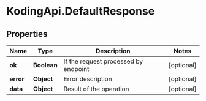 # KodingApi.DefaultResponse

## Properties
Name | Type | Description | Notes
------------ | ------------- | ------------- | -------------
**ok** | **Boolean** | If the request processed by endpoint | [optional] 
**error** | **Object** | Error description | [optional] 
**data** | **Object** | Result of the operation | [optional] 


